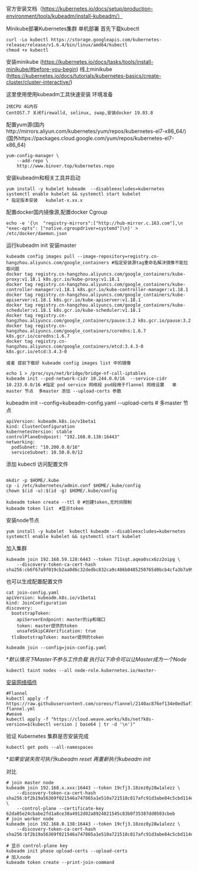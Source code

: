 官方安装文档（https://kubernetes.io/docs/setup/production-environment/tools/kubeadm/install-kubeadm/）

Minikube部署Kubernetes集群 单机部署
首先下载kubectl
```
curl -Lo kubectl https://storage.googleapis.com/kubernetes-release/release/v1.6.4/bin/linux/amd64/kubectl
chmod +x kubectl
```
安装minikube (https://kubernetes.io/docs/tasks/tools/install-minikube/#before-you-begin)
线上minikube (https://kubernetes.io/docs/tutorials/kubernetes-basics/create-cluster/cluster-interactive/)

这里使用使用kubeadm工具快速安装
环境准备
```
2核CPU 4G内存
CentOS7.7 关闭firewalld, selinux, swap,安装docker 19.03.8
```
配置yum源(国内http://mirrors.aliyun.com/kubernetes/yum/repos/kubernetes-el7-x86_64/)
(国外https://packages.cloud.google.com/yum/repos/kubernetes-el7-x86_64)
```
yum-config-manager \
    --add-repo \
    http://www.binver.top/kubernetes.repo
```
安装kubeadm和相关工具并启动
```
yum install -y kubelet kubeadm  --disableexcludes=kubernetes
systemctl enable kubelet && systemctl start kubelet
* 指定版本安装   kubelet-x.xx.x
```
配置docker国内镜像源,配置docker Cgroup
```
echo -e '{\n  "registry-mirrors":["http://hub-mirror.c.163.com"],\n  "exec-opts": ["native.cgroupdriver=systemd"]\n}' > /etc/docker/daemon.json
```
运行kubeadm init 安装master
```
kubeadm config images pull --image-repository=registry.cn-hangzhou.aliyuncs.com/google_containers #指定安装源tag重命名解决镜像不能拉取问题
docker tag registry.cn-hangzhou.aliyuncs.com/google_containers/kube-proxy:v1.18.1 k8s.gcr.io/kube-proxy:v1.18.1
docker tag registry.cn-hangzhou.aliyuncs.com/google_containers/kube-controller-manager:v1.18.1 k8s.gcr.io/kube-controller-manager:v1.18.1
docker tag registry.cn-hangzhou.aliyuncs.com/google_containers/kube-apiserver:v1.18.1 k8s.gcr.io/kube-apiserver:v1.18.1
docker tag registry.cn-hangzhou.aliyuncs.com/google_containers/kube-scheduler:v1.18.1 k8s.gcr.io/kube-scheduler:v1.18.1
docker tag registry.cn-hangzhou.aliyuncs.com/google_containers/pause:3.2 k8s.gcr.io/pause:3.2
docker tag registry.cn-hangzhou.aliyuncs.com/google_containers/coredns:1.6.7 k8s.gcr.io/coredns:1.6.7
docker tag registry.cn-hangzhou.aliyuncs.com/google_containers/etcd:3.4.3-0 k8s.gcr.io/etcd:3.4.3-0

或者 提前下载好 kubeadm config images list 中的镜像

echo 1 > /proc/sys/net/bridge/bridge-nf-call-iptables
kubeadm init --pod-network-cidr 10.244.0.0/16  --service-cidr 10.233.0.0/16 #指定 pod service 网络段 pod段用于flannel 网络设置   单master 节点  多master 添加 --upload-certs 参数

```
kubeadm init --config=kubeadm-config.yaml  --upload-certs   # 多master 节点
```
apiVersion: kubeadm.k8s.io/v1beta1
kind: ClusterConfiguration
kubernetesVersion: stable
controlPlaneEndpoint: "192.168.0.138:16443"
networking:
  podSubnet: "10.200.0.0/16"
  serviceSubnet: 10.50.0.0/12
```
 添加 kubectl 访问配置文件
```

mkdir -p $HOME/.kube
cp -i /etc/kubernetes/admin.conf $HOME/.kube/config
chown $(id -u):$(id -g) $HOME/.kube/config

kubeadm token create --ttl 0 #创建token,无时间限制
kubeadm token list	#显示token 
```
安装node节点
```
yum install -y kubelet  kubectl kubeadm --disableexcludes=kubernetes
systemctl enable kubelet && systemctl start kubelet
```
加入集群
```
kubeadm join 192.168.59.128:6443 --token 711sqt.aqea0scx6zz2oipg \
    --discovery-token-ca-cert-hash sha256:cb6f67a9f019cb2aa0d6c32dedbc832ca9c486b0485250765d0bcb4cfa3b7a99
```
也可以生成配置配置文件
```
cat join-config.yaml
apiVersion: kubeadm.k8s.io/v1beta1
kind: JoinConfiguration
discovery:
  bootstrapToken:
    apiServerEndpoint: master的ip和端口
    token: master提供的token
    unsafeSkipCAVerification: true
  tlsBootstrapToken: master提供的token

kubeadm join --config=join-config.yaml
```
**默认情况下Master不参与工作负载 执行以下命令可以让Master成为一个Node*
```
kubectl taint nodes --all node-role.kubernetes.io/master-
```
[安装网络插件](https://kubernetes.io/docs/setup/production-environment/tools/kubeadm/create-cluster-kubeadm/#pod-network)
```
#Flannel
kubectl apply -f https://raw.githubusercontent.com/coreos/flannel/2140ac876ef134e0ed5af15c65e414cf26827915/Documentation/kube-flannel.yml
#weave
kubectl apply -f "https://cloud.weave.works/k8s/net?k8s-version=$(kubectl version | base64 | tr -d '\n')"
```
验证 Kubernetes 集群是否安装完成
```
kubectl get pods --all-namespaces
```
**如果安装失败可执行kubeadm reset 再重新执行kubeadm init*



对比
```
# join master node
kubeadm join 192.168.x.xxx:16443 --token 19cfj3.18zez8y28w1alezz \
    --discovery-token-ca-cert-hash sha256:bf2b19a56369f021546a747865a1e510a721518c817afc91d3abe84c5cbd114d \
    --control-plane --certificate-key 62da85e24cbabe2fd1a8ce38a4912d02a8924821545c83b0f35387dd0503cbeb
# join worker node
kubeadm join 192.168.0.138:16443 --token 19cfj3.18zez8y28w1alezz \
    --discovery-token-ca-cert-hash sha256:bf2b19a56369f021546a747865a1e510a721518c817afc91d3abe84c5cbd114d 

# 显示 control-plane key  
kubeadm init phase upload-certs --upload-certs
# 加入node 
kubeadm token create --print-join-command
```
